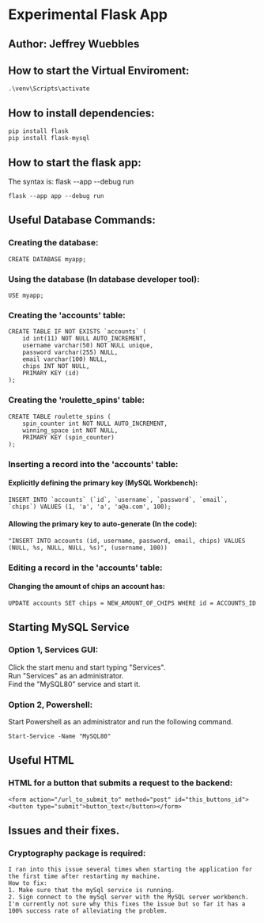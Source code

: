 # Experimental Flask App
## Author: Jeffrey Wuebbles
## How to start the Virtual Enviroment:
	.\venv\Scripts\activate

## How to install dependencies:
	
	pip install flask
	pip install flask-mysql

## How to start the flask app:
The syntax is: flask --app <appname> --debug run

	flask --app app --debug run

## Useful Database Commands: 
### Creating the database:
	CREATE DATABASE myapp;

### Using the database (In database developer tool): 
	USE myapp;

### Creating the 'accounts' table:
	CREATE TABLE IF NOT EXISTS `accounts` (
		id int(11) NOT NULL AUTO_INCREMENT,
		username varchar(50) NOT NULL unique,
		password varchar(255) NULL,
		email varchar(100) NULL,
		chips INT NOT NULL,
		PRIMARY KEY (id)
	);

### Creating the 'roulette_spins' table:
	CREATE TABLE roulette_spins (
		spin_counter int NOT NULL AUTO_INCREMENT,
		winning_space int NOT NULL,
		PRIMARY KEY (spin_counter)
	);

### Inserting a record into the 'accounts' table:
#### Explicitly defining the primary key (MySQL Workbench): 
	INSERT INTO `accounts` (`id`, `username`, `password`, `email`, `chips`) VALUES (1, 'a', 'a', 'a@a.com', 100);
#### Allowing the primary key to auto-generate (In the code):
	"INSERT INTO accounts (id, username, password, email, chips) VALUES (NULL, %s, NULL, NULL, %s)", (username, 100))

### Editing a record in the 'accounts' table:
#### Changing the amount of chips an account has:
	UPDATE accounts SET chips = NEW_AMOUNT_OF_CHIPS WHERE id = ACCOUNTS_ID

## Starting MySQL Service
### Option 1, Services GUI: <br>
Click the start menu and start typing "Services". <br>
Run "Services" as an administrator. <br>
Find the "MySQL80" service and start it. <br>

### Option 2, Powershell:
Start Powershell as an administrator and run the following command. <br>

	Start-Service -Name "MySQL80"

## Useful HTML
### HTML for a button that submits a request to the backend:
	<form action="/url_to_submit_to" method="post" id="this_buttons_id"><button type="submit">button_text</button></form>

## Issues and their fixes.
### Cryptography package is required:
	I ran into this issue several times when starting the application for the first time after restarting my machine. 
	How to fix:
	1. Make sure that the mySql service is running.
	2. Sign connect to the mySql server with the MySQL server workbench. 
	I'm currently not sure why this fixes the issue but so far it has a 100% success rate of alleviating the problem.
